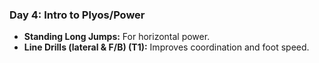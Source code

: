 ### Day 4: Intro to Plyos/Power
- **Standing Long Jumps:** For horizontal power.
- **Line Drills (lateral & F/B) (T1):** Improves coordination and foot speed.
